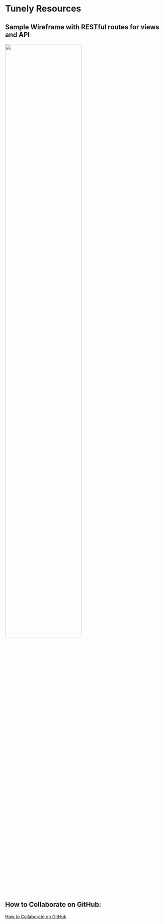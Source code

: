 # Tunely Resources

## Sample Wireframe with RESTful routes for views and API

<img src="../images/tunely-wireframe.pdf" width=70%>

## How to Collaborate on GitHub:

[How to Collaborate on GitHub](../../../resources/github-collaboration.md)

